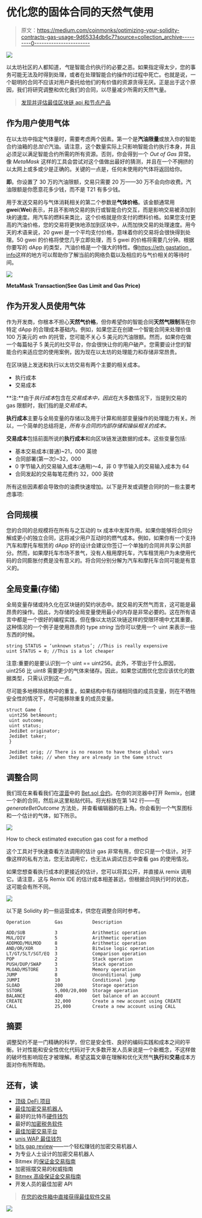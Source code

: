 # 优化您的固体合同的天然气使用

> 原文：<https://medium.com/coinmonks/optimizing-your-solidity-contracts-gas-usage-9d65334db6c7?source=collection_archive---------0----------------------->

![](img/5ba8c57a6ac656605c24974d87504d1a.png)

以太坊社区的人都知道，*气*是智能合约执行的必要之恶。如果指定得太少，您的事务可能无法及时得到处理，或者在处理智能合约操作的过程中死亡。也就是说，一个聪明的合同不应该对用户委托给他们的有价值的资源贪得无厌。正是出于这个原因，我们将研究调整和优化我们的合同，以尽量减少所需的天然气量。

> [发现并评估最佳区块链 api 和节点产品](https://coincodecap.com/category/blockchain-node-and-api)

## 作为用户使用气体

在以太坊中指定气体量时，需要考虑两个因素。第一个是**汽油限量**或放入你的智能合约油箱的总*加仑*汽油。请注意，这个数量实际上只影响智能合约执行本身，并且必须足以满足智能合约所需的所有资源。否则，你会得到一个 *Out of Gas* 异常。像 *MetaMask* 这样的工具会尝试对这个值做出最好的猜测，并且在一个不拥挤的以太网上或多或少是正确的。关键的一点是，任何未使用的气体将返回给你。

**即**。你设置了 30 万的汽油限额，交易只需要 20 万——30 万不会向你收费。汽油限额是你愿意花多少钱，而不是 T21 有多少钱。

用于发送交易的与气体消耗相关的第二个参数是**气体价格**。该金额通常用**gwei**(**Wei**)表示，并且不影响交易的执行或智能合约交互，而是影响交易被添加到块的速度。用汽车的燃料来类比，这个价格就是你支付的燃料价格。如果您支付更高的汽油价格，您的交易将更快地添加到区块中，从而加快交易的处理速度。用今天的术语来说，20 gwei 是一个平均支付价格，意味着你的交易将会很快得到处理。50 gwei 的价格将使您几乎立即处理，而 5 gwei 的价格将需要几分钟。根据你要写的 dApp 的类型，汽油价格是一个强大的特性。像[https://eth gastation . info](https://ethgasstation.info)这样的地方可以帮助你了解当前的网络负载以及相应的与气价相关的等待时间。

![](img/059ebf569c19db238cf2afa832680e7a.png)

**MetaMask Transaction(See Gas Limit and Gas Price)**

## 作为开发人员使用气体

作为开发商，你根本不担心**天然气价格**，但你希望你的智能合同**天然气限制**落在你特定 dApp 的合理成本基础内。例如，如果您正在创建一个智能合同来处理价值 100 万美元的 eth 的托管，您可能不关心 5 美元的汽油限额。然而，如果你在做一个每篇帖子 5 美元的社交平台，你会很快让你的用户破产。您需要设计您的智能合约来适应您的使用案例，因为现在以太坊的处理能力和存储非常昂贵。

在区块链上发送和执行以太坊交易有两个主要的相关成本。

*   执行成本
*   交易成本

**注:**由于*执行成本*包含在*交易成本中，因此*在大多数情况下，当提到交易的 gas 限额时，我们指的是*交易成本*。

**执行成本**主要与全局变量的存储以及用于计算和局部变量操作的处理能力有关。所以，一个简单的总结将是，*所有与合同的内部存储和操纵相关的成本。*

**交易成本**包括前面所说的**执行成本**和向区块链发送数据的成本。这些变量包括:

*   基本交易成本(普通)~21，000 英镑
*   合同部署(第一次)~32，000
*   0 字节输入的交易输入成本(通用)～4，非 0 字节输入的交易输入成本为 64
*   合同发起的交易每笔花费约 32，000 英镑

所有这些因素都会导致你的油费快速增加。以下是开发或调整合同时的一些主要考虑事项:

## 合同规模

您的合同的总规模将在所有与之互动的 tx 成本中发挥作用。如果你能够将合同分解成更小的独立合同，这将减少用户互动时的燃气成本。例如，如果你有一个支持汽车和摩托车租赁的 dApp 好的设计会建议你签订一个单独的合同并共享公共部分。然而，如果摩托车市场不景气，没有人租用摩托车，汽车租赁用户为未使用代码的合同膨胀付费是没有意义的。将合同分别分解为汽车和摩托车合同可能是有意义的。

## 全局变量(存储)

全局变量存储或持久化在区块链的契约状态中。就交易的天然气而言，这可能是最昂贵的操作。因此，为存储的全局变量使用最小的内存是非常必要的。这在所有语言中都是一个很好的编程实践，但在像以太坊区块链这样的受限环境中尤其重要。这种情况的一个例子是使用昂贵的 type *string* 当你可以使用一个 uint 来表示一些东西的时候。

```
string STATUS = ‘unknown status’; //This is really expensive
uint STATUS = 0; //This is a lot cheaper
```

注意:重要的是要认识到一个 uint == uint256。此外，不管出于什么原因，uint256 比 uint8 需要更少的气体来储存。因此，如果您试图优化您应该优化的数据类型，只需认识到这一点。

尽可能多地移除结构中的重复。如果结构中有存储相同值的成员变量，则在不牺牲安全性的情况下，尽可能移除重复的成员变量。

```
struct Game {
 uint256 betAmount;
 uint outcome;
 uint status;
 JediBet originator;
 JediBet taker;
 }

 JediBet orig; // There is no reason to have these global vars
 JediBet take; // when they are already in the Game struct
```

## 调整合同

我们现在来看看我们在[混音](https://remix.ethereum.org)中的 [Bet.sol 合约](https://github.com/cipherzzz/JediBetDapp/blob/cebf2937c33831814deaa3d4571b435416a6b14d/contracts/Bet.sol)。在你的浏览器中打开 Remix，创建一个新的合同，然后从这里粘贴代码。将光标放在第 142 行——在 *generateBetOutcome* 方法处，并查看编辑器的右上角。你会看到一个气泵图标和一个估计的气体，如下所示。

![](img/4dd7589a1aa01a4c1d70a001e7d9374f.png)

How to check estimated execution gas cost for a method

这个工具对于快速查看方法调用的估计 gas 非常有用，但它只是一个估计。对于像这样的私有方法，您无法调用它，也无法从调试日志中查看 gas 的使用情况。

如果您想查看执行成本的更接近的估计，您可以将其公开，并直接从 remix 调用它。请注意，这与 Remix IDE 的估计成本相差甚远，但根据合同执行时的状态，这可能会有所不同。

![](img/2c2025dd91cd3b3ee705db46e68e11a2.png)

以下是 Solidity 的一些运营成本，供您在调整合同时参考。

```
Operation         Gas           Description

ADD/SUB           3             Arithmetic operation
MUL/DIV           5             Arithmetic operation
ADDMOD/MULMOD     8             Arithmetic operation
AND/OR/XOR        3             Bitwise logic operation
LT/GT/SLT/SGT/EQ  3             Comparison operation
POP               2             Stack operation 
PUSH/DUP/SWAP     3             Stack operation
MLOAD/MSTORE      3             Memory operation
JUMP              8             Unconditional jump
JUMPI             10            Conditional jump
SLOAD             200           Storage operation
SSTORE            5,000/20,000  Storage operation
BALANCE           400           Get balance of an account
CREATE            32,000        Create a new account using CREATE
CALL              25,000        Create a new account using CALL
```

## 摘要

调整契约不是一门精确的科学，但它是安全性、良好的编码实践和成本之间的平衡。针对性能和安全性优化代码对于大多数开发人员来说是一个新概念，不这样做的破坏性影响现在才被理解。希望这篇文章在理解和优化天然气**执行**和**交易**成本方面对你有所帮助。

## **还有，读**

*   [顶级 DeFi 项目](/coinmonks/defi-future-10-promising-projects-in-the-defi-world-ff2b697ab006)
*   [最佳加密交易机器人](/coinmonks/whats-the-best-crypto-trading-bot-in-2020-top-8-bitcoin-trading-bot-c16adeb13317)
*   最好的比特币[硬件钱包](/coinmonks/the-best-cryptocurrency-hardware-wallets-of-2020-e28b1c124069?source=friends_link&sk=324dd9ff8556ab578d71e7ad7658ad7c)
*   最好的[加密税务软件](/coinmonks/best-crypto-tax-tool-for-my-money-72d4b430816b)
*   [最佳加密交易平台](/coinmonks/the-best-crypto-trading-platforms-in-2020-the-definitive-guide-updated-c72f8b874555)
*   [unis WAP 最佳钱包](/coinmonks/best-wallets-to-use-uniswap-e91a6385d9e8)
*   [bits gap review](https://blog.coincodecap.com/bitsgap-review)——一个轻松赚钱的加密交易机器人
*   为专业人士设计的加密交易机器人
*   Bitmex 的[保证金交易指南](/coinmonks/the-idiots-guide-to-margin-trading-on-bitmex-dbbd7742c6fc?source=friends_link&sk=7bfa99d2a181142510c8442c8ddb0786)
*   加密摇摆交易的权威指南
*   [Bitmex 高级保证金交易指南](/coinmonks/bitmex-advanced-margin-trading-guide-2270c195ce25?source=friends_link&sk=1d986cca731f5084b9a2db4a4bc4a7ad)
*   开发人员的最佳加密 API

> [在您的收件箱中直接获得最佳软件交易](https://coincodecap.com?utm_source=coinmonks)

[![](img/160ce73bd06d46c2250251e7d5969f9d.png)](https://coincodecap.com?utm_source=coinmonks)